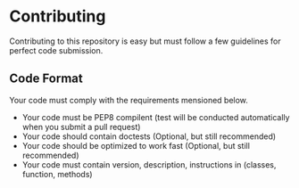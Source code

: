# Contributing

Contributing to this repository is easy but must follow a few guidelines for perfect code submission.

## Code Format

Your code must comply with the requirements mensioned below.
* Your code must be PEP8 compilent (test will be conducted automatically when you submit a pull request)
* Your code should contain doctests (Optional, but still recommended)
* Your code should be optimized to work fast (Optional, but still recommended)
* Your code must contain version, description, instructions in (classes, function, methods)
